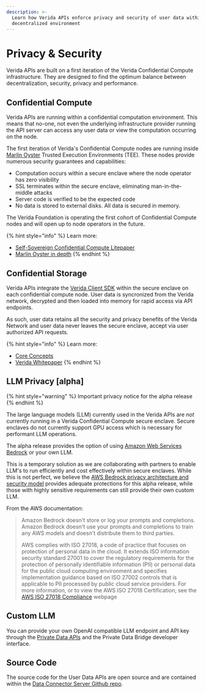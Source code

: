 ```yaml
---
description: >-
  Learn how Verida APIs enforce privacy and security of user data within a
  decentralized environment
---
```


# Privacy & Security

Verida APIs are built on a first iteration of the Verida Confidential Compute infrastructure. They are designed to find the optimum balance between decentralization, security, privacy and performance.

## Confidential Compute

Verida APIs are running within a confidential computation environment. This means that no-one, not even the underlying infrastructure provider running the API server can access any user data or view the computation occurring on the node.

The first iteration of Verida's Confidential Compute nodes are running inside [Marlin Oyster](https://www.marlin.org/oyster) Trusted Execution Environments (TEE). These nodes provide numerous security guarantees and capabilities:

* Computation occurs within a secure enclave where the node operator has zero visibility
* SSL terminates within the secure enclave, eliminating man-in-the-middle attacks
* Server code is verified to be the expected code
* No data is stored to external disks. All data is secured in memory.

The Verida Foundation is operating the first cohort of Confidential Compute nodes and will open up to node operators in the future.

{% hint style="info" %}
Learn more:

* [Self-Sovereign Confidential Compute Litepaper](../whitepapers.md)
* [Marlin Oyster in depth](https://docs.marlin.org/learn/oyster/introduction)
{% endhint %}

## Confidential Storage

Verida APIs integrate the [Verida Client SDK](../protocol/client-sdk/) within the secure enclave on each confidential compute node. User data is syncronized from the Verida network, decrypted and then loaded into memory for rapid access via API endpoints.

As such, user data retains all the security and privacy benefits of the Verida Network and user data never leaves the secure enclave, accept via user authorized API requests.

{% hint style="info" %}
Learn more:

* [Core Concepts](../protocol/concepts/)
* [Verida Whitepaper](../whitepapers.md)
{% endhint %}

## LLM Privacy \[alpha]

{% hint style="warning" %}
Important privacy notice for the alpha release
{% endhint %}

The large language models (LLM) currently used in the Verida APIs are _not_ currently running in a Verida Confidential Compute secure enclave. Secure enclaves do not currently support GPU access which is necessary for performant LLM operations.

The alpha release provides the option of using [Amazon Web Services Bedrock](https://aws.amazon.com/bedrock/) or your own LLM.

This is a temporary solution as we are collaborating with partners to enable LLM's to run efficiently and cost effectively within secure enclaves. While this is not perfect, we believe the [AWS Bedrock privacy architecture and security model](https://aws.amazon.com/bedrock/security-compliance/) provides adequate protections for this alpha release, while those with highly sensitive requirements can still provide their own custom LLM.

From the AWS documentation:

> Amazon Bedrock doesn't store or log your prompts and completions. Amazon Bedrock doesn't use your prompts and completions to train any AWS models and doesn't distribute them to third parties.
>
> AWS complies with ISO 27018, a code of practice that focuses on protection of personal data in the cloud. It extends ISO information security standard 27001 to cover the regulatory requirements for the protection of personally identifiable information (PII) or personal data for the public cloud computing environment and specifies implementation guidance based on ISO 27002 controls that is applicable to PII processed by public cloud service providers. For more information, or to view the AWS ISO 27018 Certification, see the [AWS ISO 27018 Compliance](https://aws.amazon.com/compliance/iso-27018-faqs/) webpage

## Custom LLM

You can provide your own OpenAI compatible LLM endpoint and API key through the [Private Data APIs](https://user-apis.verida.network/#61bf5cf2-cb2e-43af-b592-f89d0b0d291a) and the Private Data Bridge developer interface.

## Source Code

The source code for the User Data APIs are open source and are contained within the [Data Connector Server Github repo](https://github.com/verida/data-connector-server).
